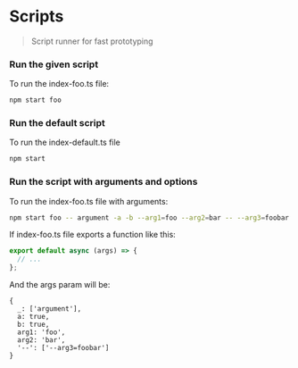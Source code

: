 # Scripts
> Script runner for fast prototyping

### Run the given script
To run the index-foo.ts file:
```bash
npm start foo
```

### Run the default script
To run the index-default.ts file
```bash
npm start
```

### Run the script with arguments and options
To run the index-foo.ts file with arguments:
```bash
npm start foo -- argument -a -b --arg1=foo --arg2=bar -- --arg3=foobar
```

If index-foo.ts file exports a function like this:
```typescript
export default async (args) => {
  // ...
};
```

And the args param will be:
```json5
{
  _: ['argument'],
  a: true,
  b: true,
  arg1: 'foo',
  arg2: 'bar',
  '--': ['--arg3=foobar']
}
```
